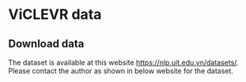 # ViCLEVR data 
## Download data
The dataset is available at this website https://nlp.uit.edu.vn/datasets/.
Please contact the author as shown in below website for the dataset.



